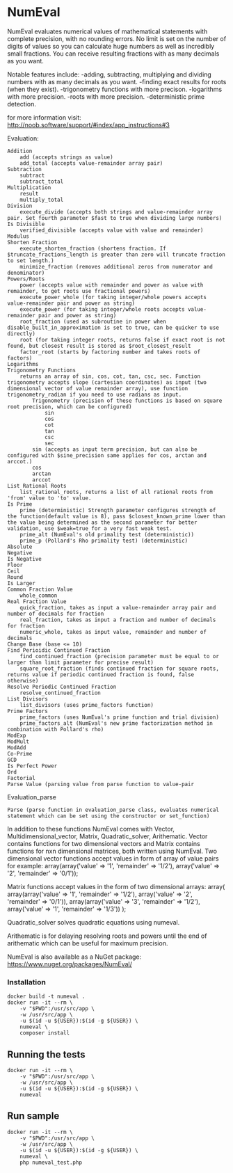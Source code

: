 # NumEval
NumEval evaluates numerical values of mathematical statements with complete precision, with no rounding errors. No limit is set on the number of digits of values so you can calculate huge numbers as well as incredibly small fractions. You can receive resulting fractions with as many decimals as you want.

Notable features include:
-adding, subtracting, multiplying and dividing numbers with as many decimals as you want.
-finding exact results for roots (when they exist).
-trigonometry functions with more precison.
-logarithms with more precision.
-roots with more precision.
-deterministic prime detection. 

for more information visit: http://noob.software/support/#index/app_instructions#3

Evaluation:

    Addition
        add (accepts strings as value)
        add_total (accepts value-remainder array pair)
    Subtraction
        subtract
        subtract_total
    Multiplication
        result
        multiply_total
    Division
        execute_divide (accepts both strings and value-remainder array pair. Set fourth parameter $fast to true when dividing large numbers)
    Is Divisible
        verified_divisible (accepts value with value and remainder)
    Modulus
    Shorten Fraction
        execute_shorten_fraction (shortens fraction. If $truncate_fractions_length is greater than zero will truncate fraction to set length.)
        minimize_fraction (removes additional zeros from numerator and denominator)
    Powers/Roots
        power (accepts value with remainder and power as value with remainder, to get roots use fractional powers)
        execute_power_whole (for taking integer/whole powers accepts value-remainder pair and power as string)
        execute_power (for taking integer/whole roots accepts value-remainder pair and power as string)
        root_fraction (used as subroutine in power when disable_built_in_approximation is set to true, can be quicker to use directly)
        root (for taking integer roots, returns false if exact root is not found, but closest result is stored as $root_closest_result
        factor_root (starts by factoring number and takes roots of factors)
    Logarithms
    Trigonometry Functions
        returns an array of sin, cos, cot, tan, csc, sec. Function trigonometry accepts slope (cartesian coordinates) as input (two dimensional vector of value remainder array), use function trigonometry_radian if you need to use radians as input.
            Trigonometry (precision of these functions is based on square root precision, which can be configured)
                sin
                cos
                cot
                tan
                csc
                sec
            sin (accepts as input term precision, but can also be configured with $sine_precision same applies for cos, arctan and arccot.)
            cos
            arctan
            arccot
    List Rational Roots
        list_rational_roots, returns a list of all rational roots from 'from' value to 'to' value.
    Is Prime
        prime (deterministic) Strength parameter configures strength of the function(default value is 8), pass $closest_known_prime lower than the value being determined as the second parameter for better validation, use $weak=true for a very fast weak test.
        prime_alt (NumEval's old primality test (deterministic))
        prime_p (Pollard's Rho primality test) (deterministic)
    Absolute
    Negative
    Is Negative
    Floor
    Ceil
    Round
    Is Larger
    Common Fraction Value
        whole_common
    Real Fraction Value
        quick_fraction, takes as input a value-remainder array pair and number of decimals for fraction
        real_fraction, takes as input a fraction and number of decimals for fraction
        numeric_whole, takes as input value, remainder and number of decimals
    Change Base (base <= 10)
    Find Perioidic Continued Fraction
        find_continued_fraction (precision parameter must be equal to or larger than limit parameter for precise result)
        square_root_fraction (finds continued fraction for square roots, returns value if periodic continued fraction is found, false otherwise)
    Resolve Periodic Continued Fraction
        resolve_continued_fraction
    List Divisors
        list_divisors (uses prime_factors function)
    Prime Factors
        prime_factors (uses NumEval's prime function and trial division)
        prime_factors_alt (NumEval's new prime factorization method in combination with Pollard's rho)
    ModExp
    ModMult
    ModAdd
    Co-Prime
    GCD
    Is Perfect Power
    Ord
    Factorial
    Parse Value (parsing value from parse function to value-pair

Evaluation_parse

    Parse (parse function in evaluation_parse class, evaluates numerical statement which can be set using the constructor or set_function)


In addition to these functions NumEval comes with Vector, Multidimensional_vector, Matrix, Quadratic_solver, Arithematic. Vector contains functions for two dimensional vectors and Matrix contains functions for nxn dimensional matrices, both written using NumEval. Two dimensional vector functions accept values in form of array of value pairs for example:
array(array('value' => '1', 'remainder' => '1/2'), array('value' => '2', 'remainder' => '0/1'));

Matrix functions accept values in the form of two dimensional arrays:
array(
array(array('value' => '1', 'remainder' => '1/2'), array('value' => '2', 'remainder' => '0/1')),
array(array('value' => '3', 'remainder' => '1/2'), array('value' => '1', 'remainder' => '1/3'))
);

Quadratic_solver solves quadratic equations using numeval.

Arithematic is for delaying resolving roots and powers until the end of arithematic which can be useful for maximum precision.

NumEval is also available as a NuGet package: https://www.nuget.org/packages/NumEval/

### Installation

```
docker build -t numeval .
docker run -it --rm \
	-v "$PWD":/usr/src/app \
	-w /usr/src/app \
	-u $(id -u ${USER}):$(id -g ${USER}) \
	numeval \
    composer install
```

## Running the tests

```
docker run -it --rm \
	-v "$PWD":/usr/src/app \
	-w /usr/src/app \
	-u $(id -u ${USER}):$(id -g ${USER}) \
	numeval
```

## Run sample

```
docker run -it --rm \
	-v "$PWD":/usr/src/app \
	-w /usr/src/app \
	-u $(id -u ${USER}):$(id -g ${USER}) \
	numeval \
    php numeval_test.php
```